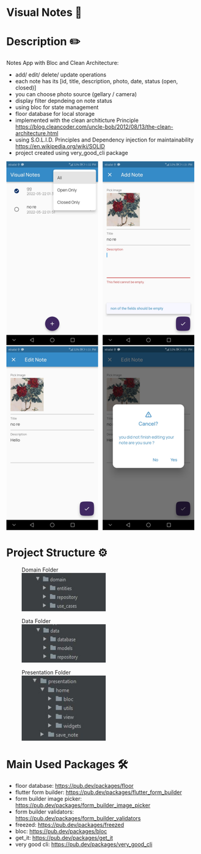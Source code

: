 # Visual Notes :notebook_with_decorative_cover:
# Description :pencil2:
 Notes App with Bloc and Clean Architecture:
 - add/ edit/ delete/ update operations
 - each note has its [id, title, description, photo, date, status (open, closed)]
 - you can choose photo source (gellary / camera)
 - display filter depndeing on note status
 - using bloc for state management
 - floor database for local storage
 - implemented with the clean architicture Principle https://blog.cleancoder.com/uncle-bob/2012/08/13/the-clean-architecture.html
 - using S.O.L.I.D. Principles and Dependency injection for maintainability https://en.wikipedia.org/wiki/SOLID
 - project created using very_good_cli package
 
 <img src="./screenshots/1.jpg" width="240" height="480" > &nbsp;
 <img src="./screenshots/2.jpg" width="240" height="480" > &nbsp;
 <img src="./screenshots/3.jpg" width="240" height="480" > &nbsp;
 <img src="./screenshots/4.jpg" width="240" height="480" > &nbsp;

# Project Structure :gear:

<figure>
 <figcaption>Domain Folder</figcaption>
 <img src="./screenshots/domain.JPG" width="220" height="100">
</figure>

<figure>
 <figcaption>Data Folder</figcaption>
 <img src="./screenshots/data.JPG" width="220" height="100">
</figure>

<figure>
 <figcaption>Presentation Folder</figcaption>
 <img src="./screenshots/presentation.JPG" width="220" height="170">
</figure>

# Main Used Packages :hammer_and_wrench:
- floor database: https://pub.dev/packages/floor
- flutter form builder: https://pub.dev/packages/flutter_form_builder
- form builder image picker: https://pub.dev/packages/form_builder_image_picker
- form builder validators: https://pub.dev/packages/form_builder_validators
- freezed: https://pub.dev/packages/freezed
- bloc: https://pub.dev/packages/bloc
- get_it: https://pub.dev/packages/get_it
- very good cli: https://pub.dev/packages/very_good_cli


